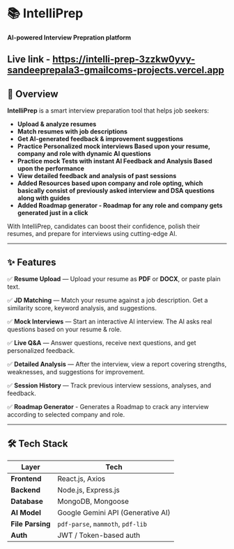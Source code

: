 # 📚 IntelliPrep

**AI-powered Interview Prepration platform**

Live link - https://intelli-prep-3zzkw0yvy-sandeeprepala3-gmailcoms-projects.vercel.app
---

## 🚀 Overview

**IntelliPrep** is a smart interview preparation tool that helps job seekers:
- **Upload & analyze resumes**
- **Match resumes with job descriptions**
- **Get AI-generated feedback & improvement suggestions**
- **Practice Personalized mock interviews Based upon your resume, company and role with dynamic AI questions**
- **Practice mock Tests with instant AI Feedback and Analysis Based upon the performance**
- **View detailed feedback and analysis of past sessions**
- **Added Resources based upon company and role opting, which basically consist of previously asked interview and DSA questions along with guides**
- **Added Roadmap generator - Roadmap for any role and company gets generated just in a click**

With IntelliPrep, candidates can boost their confidence, polish their resumes, and prepare for interviews using cutting-edge AI.

---

## ✨ Features

✅ **Resume Upload** — Upload your resume as **PDF** or **DOCX**, or paste plain text.

✅ **JD Matching** — Match your resume against a job description. Get a similarity score, keyword analysis, and suggestions.

✅ **Mock Interviews** — Start an interactive AI interview. The AI asks real questions based on your resume & role.

✅ **Live Q&A** — Answer questions, receive next questions, and get personalized feedback.

✅ **Detailed Analysis** — After the interview, view a report covering strengths, weaknesses, and suggestions for improvement.

✅ **Session History** — Track previous interview sessions, analyses, and feedback.

✅ **Roadmap Generator** - Generates a Roadmap to crack any interview according to selected company and role.

---

## 🛠️ Tech Stack

| Layer           | Tech                           |
|-----------------|--------------------------------|
| **Frontend**    | React.js, Axios |
| **Backend**     | Node.js, Express.js            |
| **Database**    | MongoDB, Mongoose              |
| **AI Model**    | Google Gemini API (Generative AI) |
| **File Parsing**| `pdf-parse`, `mammoth`, `pdf-lib` |
| **Auth**        | JWT / Token-based auth  |


